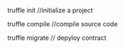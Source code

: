 truffle init //initialize a project 



truffle compile //compile source code 



truffle migrate  // depyloy contract 

